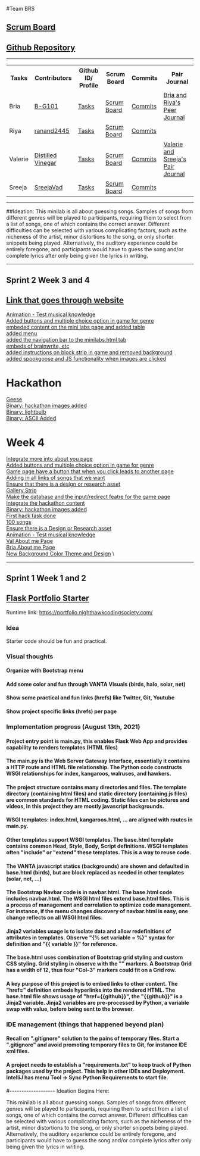 #Team BRS
## [Scrum Board](https://github.com/B-G101/Team-BRS/projects/1)
## [Github Repository](https://github.com/B-G101/Team-BRS)

***
<table id="readmeinformation">

<tr>
<th>Tasks</th>
<th>Contributors</th>
<th>Github ID/ Profile</th>
<th>Scrum Board</th>
<th>Commits</th>
<th>Pair Journal</th>
</tr>

<tr>
<td>Bria</td>
<td>
<a href="https://github.com/B-G101" target="_blank">B-G101</a>
</td>
<td>
<a href="https://github.com/B-G101/Team-BRS/issues/assigned/B-G101" target="_blank">Tasks</a>
</td>
<td>
<a href="https://github.com/B-G101/Team-BRS/projects/1?card_filter_query=assignee%3Ab-g101" target="_blank">Scrum Board</a>
<td>
<a href="https://github.com/B-G101/Team-BRS/commits?author=B-G101" target="_blank">Commits</a>
</td>
<td>
<a href="https://docs.google.com/document/d/1dfF7f6u1v5AF3MKQTq2_82rlR3a0Qe4P5md6iLnGroM/edit?usp=sharing" target="_blank">Bria and Riya's Peer Journal</a>
</td>
</tr>

<tr>
<td>Riya</td>
<td>
<a href="https://github.com/ranand2445" target="_blank">ranand2445</a>
</td>
<td>
<a href="https://github.com/B-G101/Team-BRS/issues/assigned/ranand2445" target="_blank">Tasks</a>
</td>
<td>
<a href="https://github.com/B-G101/Team-BRS/projects/1?card_filter_query=assignee%3Aranand2445" target="_blank">Scrum Board</a>
</td>
<td>
<a href="https://github.com/B-G101/Team-BRS/commits?author=ranand2445" target="_blank">Commits</a>
</td>
<td></td>

</tr>
<tr>
<td>Valerie</td>
<td>
<a href="https://github.com/DistilledVinegar" target="_blank">Distilled Vinegar</a>
</td>
<td>
<a href="https://github.com/B-G101/Team-BRS/issues/assigned/DistilledVinegar" target="_blank">Tasks</a>
</td>
<td>
<a href="https://github.com/B-G101/Team-BRS/projects/1?card_filter_query=assignee%3Adistilledvinegar" target="_blank">Scrum Board</a>
</td>
<td>
<a href="https://github.com/B-G101/Team-BRS/commits?author=DistilledVinegar" target="_blank">Commits</a>

<td>
<a href="https://docs.google.com/document/d/1bEQV3v4W8SFTRdCUL4dlvi_KDL2U9QlT8kjz4BUet9w/edit?usp=sharing" target="_blank">Valerie and Sreeja's Pair Journal</a>
</td>
</tr>

<tr>
<td>Sreeja</td>
<td>
<a href="https://github.com/SreejaVad" target="_blank">SreejaVad</a>
</td>
<td>
<a href="https://github.com/B-G101/Team-BRS/issues/assigned/SreejaVad" target="_blank">Tasks</a>
</td>
<td>
<a href="https://github.com/B-G101/Team-BRS/projects/1?card_filter_query=assignee%3Asreejavad" target="_blank">Scrum Board</a>
</td>
<td>
<a href="https://github.com/B-G101/Team-BRS/commits?author=SreejaVad" target="_blank">Commits</a>
<td></td>
</tr>
</table>

***
##Ideation:
This minilab is all about guessing songs. Samples of songs from different genres will be played to participants, requiring them to select from a list of songs, one of which contains the correct answer. Different difficulties can be selected with various complicating factors, such as the nicheness of the artist, minor distortions to the song, or only shorter snippets being played. Alternatively, the auditory experience could be entirely foregone, and participants would have to guess the song and/or complete lyrics after only being given the lyrics in writing.


***
## Sprint 2 Week 3 and 4
## [Link that goes through website](https://docs.google.com/presentation/d/1LFJSLYCWe11_j0c1RDEH2Byjp7TBz1Q-XW0rxA1S-C8/edit#slide=id.gebe2a06820_0_76) 
[Animation - Test musical knowledge](https://github.com/B-G101/Team-BRS/commit/ca323b6bc6a063ab4357d331fc4df54c7d8e8a22) \
[Added buttons and multiple choice option in game for genre](https://github.com/B-G101/Team-BRS/commit/7728ba81b70f4ee8116a935e35fd590e6c9b1fb5) \
[embeded content on the mini labs page and added table](https://github.com/B-G101/Team-BRS/commit/763ed355202175d54397dc8438d74da5fe51909c) \
[added menu](https://github.com/B-G101/Team-BRS/commit/3d65b9d9d9654cc0f1b85f0fd002107023e24457) \
[added the navigation bar to the minilabs.html tab](https://github.com/B-G101/Team-BRS/commit/0a89cdca6e8bc2fb221cd1425c865ac2ed796b70) \
[embeds of brainwrite, etc](https://github.com/B-G101/Team-BRS/commit/dfc64dcd35fab8eeafb6b3134de336d82dbca80f) \
[added instructions on block strip in game and removed background](https://github.com/B-G101/Team-BRS/commit/8c429998b85a81f483aadba3b6c2978e9f821ae1) \
[added spookgoose and JS functionality when images are clicked](https://github.com/B-G101/Team-BRS/commit/83fab3c8ad073dda70d4277c51c4823f5852320c) 
# Hackathon
[Geese](https://github.com/B-G101/Team-BRS/commit/4a6ab44d20257513d35d23af83beddff35729ae2) \
[Binary: hackathon images added](https://github.com/B-G101/Team-BRS/commit/b311842e5c68a322ae91b7ef28528444866c531c) \
[Binary: lightbulb](https://github.com/B-G101/Team-BRS/commit/e48f5eef973a0e7e709f719a63928f2200f34a11) \
[Binary: ASCII Added](https://github.com/B-G101/Team-BRS/commit/617cc2ea42ab255ce7c4edfb6bb451f2923b5023) 
# Week 4
[Integrate more into about you page](https://github.com/B-G101/Team-BRS/commit/06c4bbcd81d37f8d848078d8c4f6f30dd44be963) \
[Added buttons and multiple choice option in game for genre](https://github.com/B-G101/Team-BRS/commit/7728ba81b70f4ee8116a935e35fd590e6c9b1fb5) \
[Game page have a button that when you click leads to another page](https://github.com/B-G101/Team-BRS/commit/435d416a1ab7bbc62b2671a2141a13dd70305ca1) \
[Adding in all links of songs that we want](https://github.com/B-G101/Team-BRS/blob/main/data.py) \
[Ensure that there is a design or research asset](https://github.com/B-G101/Team-BRS/tree/main/static/assets) \
[Gallery Strip](https://github.com/B-G101/Team-BRS/commit/7aa9f777045b59d3d4e3e5afcf330d032f08d564) \
[Make the database and the input/redirect featre for the game page](https://github.com/B-G101/Team-BRS/commit/3ff481f82cdc854dd50e2028097b8a9faade41ae) \
[Integrate the hackathon content](https://github.com/B-G101/Team-BRS/commit/34c93df0b2af3085522caca605fe0ac3f40ec9b8) \
[Binary: hackathon images added](https://github.com/B-G101/Team-BRS/commit/b311842e5c68a322ae91b7ef28528444866c531c) \
[First hack task done](https://github.com/B-G101/Team-BRS/commit/34c93df0b2af3085522caca605fe0ac3f40ec9b8) \
[100 songs](https://docs.google.com/document/d/1jkNGoIFWPeD5qYT43umnm6TXAB0oWiRpl4l-h-kLAuA/edit) \
[Ensure there is a Design or Research asset](https://github.com/B-G101/Team-BRS/tree/main/static/assets) \
[Animation - Test musical knowledge](https://github.com/B-G101/Team-BRS/commit/ca323b6bc6a063ab4357d331fc4df54c7d8e8a22) \
[Val About me Page](https://github.com/B-G101/Team-BRS/commit/dfaee407e721c1d2a0e588752eb8c118c5b92da1) \
[Bria About me Page](https://github.com/B-G101/Team-BRS/commit/06c4bbcd81d37f8d848078d8c4f6f30dd44be963) \
[New Background Color Theme and Design](https://github.com/B-G101/Team-BRS/commit/a433aa17bfe523848599efae9307886bcc742bd1) \


****
## Sprint 1 Week 1 and 2




## [Flask Portfolio Starter](https://nighthawkcodingsociety.com/projectsearch/details/Flask%20Portfolio%20Starter)
Runtime link: https://portfolio.nighthawkcodingsociety.com/
### Idea
Starter code should be fun and practical.
### Visual thoughts
#### Organize with Bootstrap menu 
#### Add some color and fun through VANTA Visuals (birds, halo, solar, net)
#### Show some practical and fun links (hrefs) like Twitter, Git, Youtube
#### Show project specific links (hrefs) per page

### Implementation progress (August 13th, 2021)
#### Project entry point is main.py, this enables Flask Web App and provides capability to renders templates (HTML files)
#### The main.py is the  Web Server Gateway Interface, essentially it contains a HTTP route and HTML file relationship.  The Python code constructs WSGI relationships for index, kangaroos, walruses, and hawkers.
#### The project structure contains many directories and files.  The template directory (containing html files) and static directory (containing js files) are common standards for HTML coding.  Static files can be pictures and videos, in this project they are mostly javascript backgrounds.
#### WSGI templates: index.html, kangaroos.html, ... are aligned with routes in main.py.
#### Other templates support WSGI templates.  The base.html template contains common Head, Style, Body, Script definitions.  WSGI templates often "include" or "extend" these templates.  This is a way to reuse code.
#### The VANTA javascript statics (backgrounds) are shown and defaulted in base.html (birds), but are block replaced as needed in other templates (solar, net, ...)
#### The Bootstrap Navbar code is in navbar.html. The base.html code includes navbar.html.  The WSGI html files extend base.html files.  This is a process of management and correlation to optimize code management.  For instance, if the menu changes discovery of navbar.html is easy, one change reflects on all WSGI html files. 
#### Jinja2 variables usage is to isolate data and allow redefinitions of attributes in templates.  Observe "{% set variable = %}" syntax for definition and "{{ variable }}" for reference.
#### The base.html uses combination of Bootstrap grid styling and custom CSS styling.  Grid styling in observe with the "<Col-3>" markers.  A Bootstrap Grid has a width of 12, thus four "Col-3" markers could fit on a Grid row.
#### A key purpose of this project is to embed links to other content.  The "href=" definition embeds hyperlinks into the rendered HTML.  The base.html file shows usage of "href={{github}}", the "{{github}}" is a Jinja2 variable.  Jinja2 variables are pre-processed by Python, a variable swap with value, before being sent to the browser.

### IDE management (things that happened beyond plan)
#### Recall on ".gitignore" solution to the pains of temporary files.  Start a ".gitignore" and avoid promoting temporary files to Git, for instance IDE xml files.
#### A project needs to establish a "requirements.txt" to keep track of Python packages used by the project.  This help in other IDEs and Deployment.  IntelliJ has menu Tool -> Sync Python Requirements to start file. 

#-------------------
Ideation Begins Here:

This minilab is all about guessing songs. Samples of songs from different genres will be played to participants, requiring them to select from a list of songs, one of which contains the correct answer. Different difficulties can be selected with various complicating factors, such as the nicheness of the artist, minor distortions to the song, or only shorter snippets being played. Alternatively, the auditory experience could be entirely foregone, and participants would have to guess the song and/or complete lyrics after only being given the lyrics in writing.